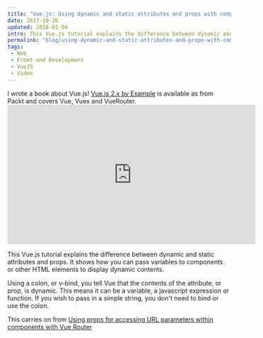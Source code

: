 ```yaml
---
title: "Vue.js: Using dynamic and static attributes and props with components and HTML elements (video)"
date: 2017-10-26
updated: 2018-01-04
intro: This Vue.js tutorial explains the difference between dynamic and static attributes and props. It shows how you can pass variables to components or other HTML elements to display dynamic contents.
permalink: "blog/using-dynamic-and-static-attributes-and-props-with-components-and-html-elements-video/"
tags:
 - Web
 - Front-end Development
 - VueJS
 - Video
---
```


<div class="info">I wrote a book about Vue.js! <a href="https://www.packtpub.com/en-us/product/vuejs-2x-by-example-9781788297479">Vue.js 2.x by Example</a> is available as from Packt and covers Vue, Vuex and VueRouter.</div>

<div class="video"><iframe width="560" height="315" src="https://www.youtube.com/embed/QnTBs8eK8sU" frameborder="0" allowfullscreen></iframe></div>

This Vue.js tutorial explains the difference between dynamic and static attributes and props. It shows how you can pass variables to components or other HTML elements to display dynamic contents.

Using a colon, or v-bind, you tell Vue that the contents of the attribute, or prop, is dynamic. This means it can be a variable, a javascript expression or function. If you wish to pass in a simple string, you don't need to bind or use the colon.

This carries on from [Using props for accessing URL parameters within components with Vue Router](https://www.mikestreety.co.uk/blog/using-props-for-accessing-url-parameters-within-components-with-vue-router/)
